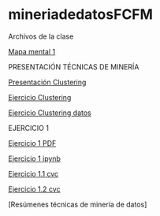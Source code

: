 # mineriadedatosFCFM
Archivos de la clase

[Mapa mental 1](https://github.com/HelenaCarrillo/mineriadedatosFCFM/blob/master/MapaMental_1_1725370.pdf)


PRESENTACIÓN TÉCNICAS DE MINERÍA

[Presentación Clustering](https://github.com/patyarvizu/Mineria-de-datos/blob/master/Presentacion_Clustering_002_(Con_Ejercicio).pdf)

[Ejercicio Clustering](https://github.com/patyarvizu/Mineria-de-datos/blob/master/EjercicioClustering.ipynb)

[Ejercicio Clustering datos](https://github.com/patyarvizu/Mineria-de-datos/blob/master/cars.csv)


EJERCICIO 1

[Ejercicio 1 PDF](https://github.com/gnoelopez/MineriaDeDatos/blob/master/Ejercicios1_1_002.pdf)

[Ejercicio 1 ipynb](https://github.com/gnoelopez/MineriaDeDatos/blob/master/Ejercicios1_1_002.ipynb)

[Ejercicio 1.1 cvc](https://github.com/gnoelopez/MineriaDeDatos/blob/master/Ejercicio_1.1.csv)

[Ejercicio 1.2 cvc](https://github.com/gnoelopez/MineriaDeDatos/blob/master/Ejercicio_1.2.csv)

[Resúmenes técnicas de minería de datos]
